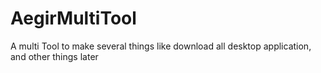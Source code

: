 # AegirMultiTool
A multi Tool to make several things like download all desktop application, and other things later 
